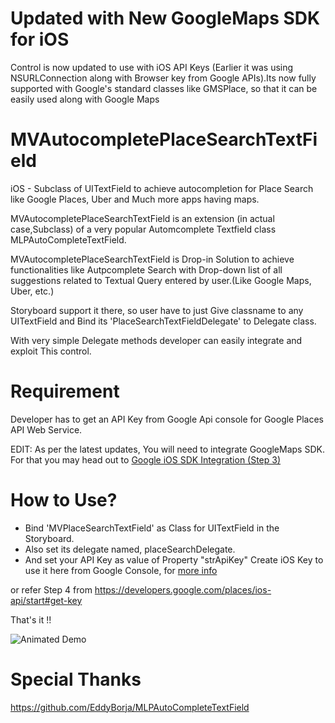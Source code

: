 # Updated with New GoogleMaps SDK for iOS
Control is now updated to use with iOS API Keys (Earlier it was using NSURLConnection along with Browser key from Google APIs).Its now fully supported with Google's standard classes like GMSPlace, so that it can be easily used along with Google Maps


# MVAutocompletePlaceSearchTextField
iOS - Subclass of UITextField to achieve autocompletion for Place Search like Google Places, Uber and Much more apps having maps.


MVAutocompletePlaceSearchTextField is an extension (in actual case,Subclass) of a very popular Automcomplete Textfield class MLPAutoCompleteTextField. 

MVAutocompletePlaceSearchTextField is Drop-in Solution to achieve functionalities like Autpcomplete Search with Drop-down list of all suggestions related to Textual Query entered by user.(Like Google Maps, Uber, etc.)

Storyboard support it there, so user have to just Give classname to any UITextField and Bind its 'PlaceSearchTextFieldDelegate' to Delegate class.

With very simple Delegate methods developer can easily integrate and exploit This control.

# Requirement

Developer has to get an API Key from Google Api console for Google Places API Web Service.

EDIT: As per the latest updates, You will need to integrate GoogleMaps SDK. For that you may head out to [Google iOS SDK Integration (Step 3)](https://developers.google.com/places/ios-api/start#step-3-install-the-api-using-cocoapods)

# How to Use?

- Bind 'MVPlaceSearchTextField' as Class for UITextField in the Storyboard.
- Also set its delegate named, placeSearchDelegate.
- And set your API Key as value of Property "strApiKey"
Create iOS Key to use it here from Google Console, for [more info](https://console.developers.google.com/flows/enableapi?apiid=placesios,maps_ios_backend&keyType=CLIENT_SIDE_IOS)

or refer Step 4 from
https://developers.google.com/places/ios-api/start#get-key

That's it !!


![Animated Demo](https://www.dropbox.com/s/m6angscdzxh7do7/MVPlaceSearch.gif?dl=1)


# Special Thanks
https://github.com/EddyBorja/MLPAutoCompleteTextField
